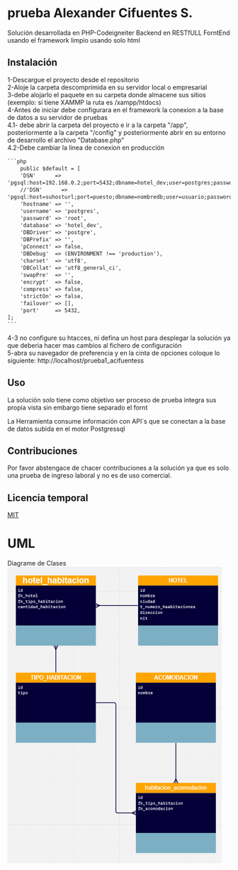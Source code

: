 # prueba Alexander Cifuentes S.

Solución desarrollada en PHP-Codeigneiter
Backend en RESTfULL
ForntEnd
usando el framework 
limpio usando solo html

## Instalación

1-Descargue el proyecto desde el repositorio <br />
2-Aloje la carpeta descomprimida en su servidor local o empresarial <br />
3-debe alojarlo el paquete en su carpeta donde almacene sus sitios (exemplo: si tiene XAMMP la ruta es /xampp/htdocs) <br />
4-Antes de iniciar debe configurara en el framework la conexion a la base de datos a su servidor de pruebas<br />
    4.1- debe abrir la carpeta del proyecto e ir a la carpeta "/app", posteriormente a la carpeta "/config" y posteriormente abrir en su entorno de desarrollo el archivo "Database.php" <br />
    4.2-Debe cambiar la linea de conexion en producción <br />

    ```php
        public $default = [
        'DSN'      => 'pgsql:host=192.168.0.2;port=5432;dbname=hotel_dev;user=postgres;password=root',
        //'DSN'      => 'pgsql:host=suhosturl;port=puesto;dbname=nombredb;user=usuario;password=contraseña',
        'hostname' => '',
        'username' => 'postgres',
        'password' => 'root',
        'database' => 'hotel_dev',
        'DBDriver' => 'postgre',
        'DBPrefix' => '',
        'pConnect' => false,
        'DBDebug'  => (ENVIRONMENT !== 'production'),
        'charset'  => 'utf8',
        'DBCollat' => 'utf8_general_ci',
        'swapPre'  => '',
        'encrypt'  => false,
        'compress' => false,
        'strictOn' => false,
        'failover' => [],
        'port'     => 5432,
    ];
    ```
   4-3 no configure su htacces, ni defina un host para desplegar la solución ya que deberia hacer mas cambios al fichero de configuración <br />
5-abra su navegador de preferencia y en la cinta de opciones coloque lo siguiente: http://localhost/prueba1_acifuentess <br />

## Uso

La solución solo tiene como objetivo ser proceso de prueba integra sus propia vista sin embargo tiene separado el fornt <br />

La Herramienta consume información con API´s que se conectan a la base de datos subida en el motor Postgressql


## Contribuciones

Por favor abstengace de chacer contribuciones a la solución ya que es solo una prueba de ingreso laboral  y no es de uso comercial.

## Licencia temporal

[MIT](https://choosealicense.com/licenses/mit/)
 
# UML
Diagrame de Clases  <br />
<img src="https://raw.githubusercontent.com/AL3X09/prueba1_acifuentess/main/UML/uml_clases.PNG" width="auto"/>
